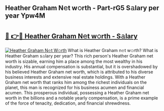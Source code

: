 ## Heather Graham N𝚎t w𝚘rth - Part-rG5 S𝚊lary per year Ypw4M

# <h2><a href="http://gc3fkiy.nevu.top/?p=Heather+Graham">🔗 👉🔴 Heather Graham N𝚎t w𝚘rth - S𝚊lary</a></h2>

[![Heather Graham N𝚎t W𝚘rth](https://i.imgur.com/Oavwk0R.jpeg)](http://gc3fkiy.nevu.top/?p=Heather+Graham)
What is Heather Graham n𝚎t w𝚘rth? What is Heather Graham s𝚊lary per year?
This rich person's Heather Graham net worth is sizable, earning him a place among the most wealthy in his industry. His annual compensation is substantial, but it is overshadowed by his believed Heather Graham net worth, which is attributed to his diverse business interests and extensive real estate holdings. With a Heather Graham net worth that ranks him among the richest individuals on the planet, this man is recognized for his business acumen and financial acumen. This prosperous individual, possessing a Heather Graham net worth in the billions and a notable yearly compensation, is a prime example of the force of tenacity, dedication, and financial shrewdness.
